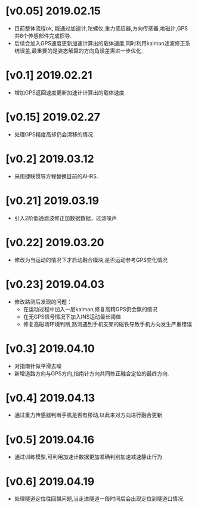 # [v0.05] 2019.02.15
- 目前整体流程ok, 能通过加速计,陀螺仪,重力感应器,方向传感器,地磁计,GPS 共6个传感部件完成惯导.
- 后续会加入GPS速度更新加速计算出的载体速度,同时利用kalman滤波修正系统误差,最重要的是姿态解算的方向角误差需进一步优化.

# [v0.1] 2019.02.21
- 增加GPS返回速度更新加速计计算出的载体速度.

# [v0.15] 2019.02.27
- 处理GPS精度高却仍会漂移的情况.

# [v0.2] 2019.03.12
- 采用捷联惯导方程替换目前的AHRS.

# [v0.21] 2019.03.19
- 引入2阶低通滤波修正加数据数据，过滤噪声

# [v0.22] 2019.03.20
- 修改为当运动的情况下才启动融合模块,是否运动参考GPS变化情况

# [v0.23] 2019.04.03
- 修改路测后发现的问题：
  - 在运动过程中加入一层kalman,修复高精GPS仍会飘的情况
  - 在无GPS信号情况下加入INS运动最长阈值
  - 修复高磁场环境判断,路测遇到手机支架的磁铁导致手机方向发生严重错误

# [v0.3] 2019.04.10
- 对指南针做平滑去噪
- 新增道路方向与GPS方向,指南针方向共同修正融合定位的最终方向.

# [v0.4] 2019.04.13
- 通过重力传感器判断手机是否有移动,以此来对方向进行融合更新

# [v0.5] 2019.04.16
- 通过训练模型,可利用加速计数据更加准确判别加速减速静止行为

# [v0.6] 2019.04.19
- 处理隧道定位往回飘问题,当走进隧道一段时间后会出现定位到隧道口情况.